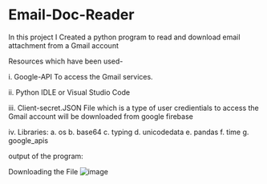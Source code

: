 # Email-Doc-Reader

In this project I Created a python program to read and download email attachment from a Gmail account

Resources which have been used-

i. Google-API To access the Gmail services.

ii. Python IDLE or Visual Studio Code

iii. Client-secret.JSON File which is a type of user credientials to access the Gmail account will be downloaded from google firebase

iv. Libraries:
     a. os
     b. base64
     c. typing 
     d. unicodedata 
     e. pandas 
     f. time
     g. google_apis


output of the program:

Downloading the File
![image](https://user-images.githubusercontent.com/78255722/194560626-3c2340f1-8ecc-4351-8ba8-e6db6dca9701.png)

